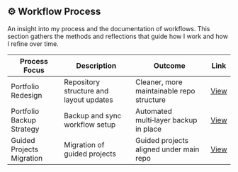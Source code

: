## ⚙️ Workflow Process

An insight into my process and the documentation of workflows. This section gathers the methods and reflections that guide how I work and how I refine over time.


| Process Focus              | Description                               | Outcome                                   | Link |
|-----------------------------|-------------------------------------------|-------------------------------------------|------|
| Portfolio Redesign          | Repository structure and layout updates   | Cleaner, more maintainable repo structure  | [View](https://github.com/musman-uk/portfolio/blob/main/workflow-process/portfolio-design/README.md) |
| Portfolio Backup Strategy   | Backup and sync workflow setup            | Automated multi‑layer backup in place      |  [View](https://github.com/musman-uk/portfolio/blob/main/workflow-process/portfolio-backup-strategy/README.md)    |
| Guided Projects Migration   | Migration of guided projects     | Guided projects aligned under main repo    |  [View](https://github.com/musman-uk/portfolio/blob/main/workflow-process/guided-projects-migration/README.md)  |

